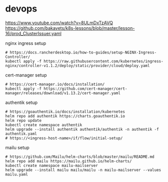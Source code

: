 # devops

https://www.youtube.com/watch?v=8ULmDxTzAVQ
https://github.com/bakavets/k8s-lessons/blob/master/lesson-16/prod_ClusterIssuer.yaml

nginx ingress setup
```
# https://docs.rancherdesktop.io/how-to-guides/setup-NGINX-Ingress-Controller/
kubectl apply -f https://raw.githubusercontent.com/kubernetes/ingress-nginx/controller-v1.1.2/deploy/static/provider/cloud/deploy.yaml
```

cert-manager setup
```
# https://cert-manager.io/docs/installation/
kubectl apply -f https://github.com/cert-manager/cert-manager/releases/download/v1.13.2/cert-manager.yaml
```

authentik setup
```
# https://goauthentik.io/docs/installation/kubernetes
helm repo add authentik https://charts.goauthentik.io
helm repo update
kubectl create namespace authentik
helm upgrade --install authentik authentik/authentik -n authentik -f authentik.yaml
# https://<ingress-host-name>/if/flow/initial-setup/
```

mailu setup
```
# https://github.com/Mailu/helm-charts/blob/master/mailu/README.md
helm repo add mailu https://mailu.github.io/helm-charts/
kubectl create namespace mailu-mailserver
helm upgrade --install mailu mailu/mailu -n mailu-mailserver --values mailu.yaml
```



